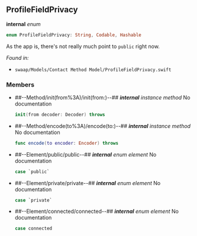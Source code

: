 ## ProfileFieldPrivacy

**internal** *enum*

```swift
enum ProfileFieldPrivacy: String, Codable, Hashable
```

As the app is, there's not really much point to `public` right now.



*Found in:*

* `swaap/Models/Contact Method Model/ProfileFieldPrivacy.swift`


### Members



* ##--Method/init(from%3A)/init(from:)--##
	***internal*** *instance method*
	No documentation
	```swift
	init(from decoder: Decoder) throws
	```

* ##--Method/encode(to%3A)/encode(to:)--##
	***internal*** *instance method*
	No documentation
	```swift
	func encode(to encoder: Encoder) throws
	```

* ##--Element/public/public--##
	***internal*** *enum element*
	No documentation
	```swift
	case `public`
	```

* ##--Element/private/private--##
	***internal*** *enum element*
	No documentation
	```swift
	case `private`
	```

* ##--Element/connected/connected--##
	***internal*** *enum element*
	No documentation
	```swift
	case connected
	```


